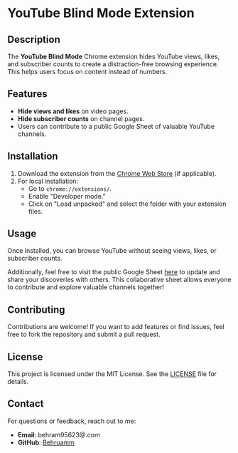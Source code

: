 # YouTube Blind Mode Extension

## Description
The **YouTube Blind Mode** Chrome extension hides YouTube views, likes, and subscriber counts to create a distraction-free browsing experience. This helps users focus on content instead of numbers.

## Features
- **Hide views and likes** on video pages.
- **Hide subscriber counts** on channel pages.
- Users can contribute to a public Google Sheet of valuable YouTube channels.

## Installation
1. Download the extension from the [Chrome Web Store](insert-link-here) (if applicable).
2. For local installation:
   - Go to `chrome://extensions/`.
   - Enable "Developer mode."
   - Click on "Load unpacked" and select the folder with your extension files.

## Usage
Once installed, you can browse YouTube without seeing views, likes, or subscriber counts. 

Additionally, feel free to visit the public Google Sheet [here](https://shorturl.at/mCtPN) to update and share your discoveries with others. 
This collaborative sheet allows everyone to contribute and explore valuable channels together!

## Contributing
Contributions are welcome! If you want to add features or find issues, feel free to fork the repository and submit a pull request.

## License
This project is licensed under the MIT License. See the [LICENSE](LICENSE) file for details.

## Contact
For questions or feedback, reach out to me:
- **Email**: behram95623@.com
- **GitHub**: [Behruamm](https://github.com/Behruamm)
